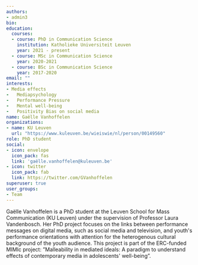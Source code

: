 ```yaml
---
authors:
- admin3
bio:
education:
  courses:
  - course: PhD in Communication Science
    institution: Katholieke Universiteit Leuven
    year: 2021 - present
  - course: MSc in Communication Science
    year: 2020-2021
  - course: BSc in Communication Science
    year: 2017-2020
email: ""
interests:
- Media effects
-	Mediapsychology
-	Performance Pressure
-	Mental well-being
-	Positivity Bias on social media
name: Gaëlle Vanhoffelen
organizations:
- name: KU Leuven
  url: "https://www.kuleuven.be/wieiswie/nl/person/00149560"
role: PhD student
social:
- icon: envelope
  icon_pack: fas
  link: 'gaëlle.vanhoffelen@kuleuven.be'
- icon: twitter
  icon_pack: fab
  link: https://twitter.com/GVanhoffelen
superuser: true
user_groups:
- Team
---
```


Gaëlle Vanhoffelen is a PhD student at the Leuven School for Mass Communication (KU Leuven) under the supervision of Professor Laura Vandenbosch. Her PhD project focuses on the links between performance messages on digital media, such as social media and television, and youth's performance orientations with attention for the heterogenous cultural background of the youth audience. This project is part of the ERC-funded MIMIc project: ”Malleability in mediated ideals: A paradigm to understand effects of contemporary media in adolescents' well-being”.